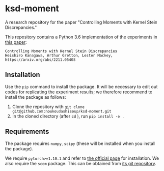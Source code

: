 # ksd-moment
A research repository for the paper "Controlling Moments with Kernel Stein Discrepancies."

This repository contains a Python 3.6 implementation of the experiments
in [this paper](https://arxiv.org/abs/2211.05408):

    Controlling Moments with Kernel Stein Discrepancies
    Heishiro Kanagawa, Arthur Gretton, Lester Mackey,
    https://arxiv.org/abs/2211.05408

## Installation

Use the `pip` command to install the package.
It will be necessary to edit out codes for replicating the experiment results; we therefore recommend to install the package as follows:

1. Clone the repository with  `git clone git@github.com:noukoudashisoup/ksd-moment.git`
2. In the cloned directory (after `cd` ), run `pip install -e .`

## Requirements

The package requires `numpy`, `scipy` (these will be installed when you install the package).

We require `pytorch>=1.10.1` and refer to [the official page](https://pytorch.org/) for installation.
We also require the `scem` package. This can be obtained from [its git
  repository](https://github.com/noukoudashisoup/score-EM).